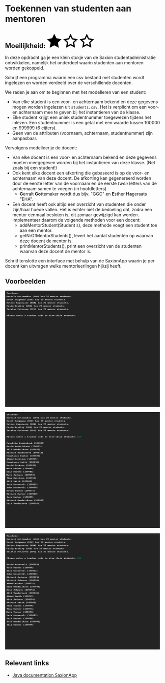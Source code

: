 # Toekennen van studenten aan mentoren
## Moeilijkheid: ![Filled](../resources/star-filled.svg) ![Outlined](../resources/star-outlined.svg) ![Outlined](../resources/star-outlined.svg) 

In deze opdracht ga je een klein stukje van de Saxion studentadministratie ontwikkelen, namelijk het onderdeel waarin studenten aan mentoren worden gekoppeld.

Schrijf een programma waarin een csv bestand met studenten wordt ingelezen en worden verdeeld over de verschillende docenten.

We raden je aan om te beginnen met het modelleren van een student:
* Van elke student is een voor- en achternaam bekend en deze gegevens mogen worden ingelezen uit `students.csv`. Het is verplicht om een voor- en achternaam mee te geven bij het instantieren van de klasse.
* Elke student krijgt een uniek studentnummer toegewezen tijdens het inlezen. Een studentnummer is een getal met een waarde tussen 100000 en 999999 (6 cijfers).
* Geen van de attributen (voornaam, achternaam, studentnummer) zijn aanpasbaar.

Vervolgens modelleer je de docent: 
* Van elke docent is een voor- en achternaam bekend en deze gegevens moeten meegegeven worden bij het instantieren van deze klasse. (Net zoals bij een student!)
* Ook kent elke docent een afkorting die gebaseerd is op de voor- en achternaam van deze docent. De afkorting kan gegenereerd worden door de eerste letter van de voornaam en de eerste *twee* letters van de achternaam samen te voegen (in hoofdletters).
    * **G**erralt **Go**ttemaker wordt dus bijv. "GGO" en **E**sther **Ha**geraats "EHA".
* Een docent heeft ook altijd een overzicht van studenten die onder zijn/haar hoede vallen. Het is echter niet de bedoeling dat, zodra een mentor eenmaal besloten is, dit zomaar gewijzigd kan worden. Implementeer daarom de volgende methoden voor een docent:
    * addMentorStudent(Student s), deze methode voegt een student toe aan een mentor.
    * getNrOfMentorStudents(), levert het aantal studenten op waarvan deze docent de mentor is.
    * printMentorStudents(), print een overzicht van de studenten waarvan deze docent de mentor is.

Schrijf tenslotte een interface met behulp van de SaxionApp waarin je per docent kan uitvragen welke mentorleerlingen hij/zij heeft.

## Voorbeelden

![Example](sample_output.png)

![Example](sample_output2.png)

![Example](sample_output3.png)

## Relevant links
* [Java documentation SaxionApp](https://saxionapp.hboictlab.nl/nl/saxion/app/SaxionApp.html)

